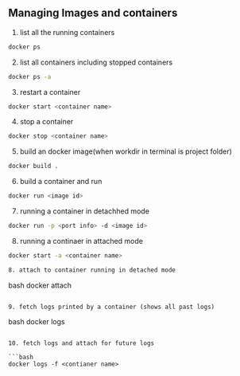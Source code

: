 ## Managing Images and containers

1. list all the running containers

```bash
docker ps
```

2. list all containers including stopped containers

```bash
docker ps -a
```

3. restart a container 

```bash
docker start <container name>
```

4. stop a container

```bash
docker stop <container name>
```

5. build an docker image(when workdir in terminal is project folder)

```bash
docker build .
```

6. build a container and run

```bash
docker run <image id>
```

7. running a container in detachhed mode

```bash 
docker run -p <port info> -d <image id>
```

8. running a continaer in attached mode

```bash
docker start -a <container name>

8. attach to container running in detached mode

```
bash
docker attach <conatiner name>
```

9. fetch logs printed by a container (shows all past logs)

```
bash
docker logs <container name>
```

10. fetch logs and attach for future logs

```bash
docker logs -f <contianer name>
```


